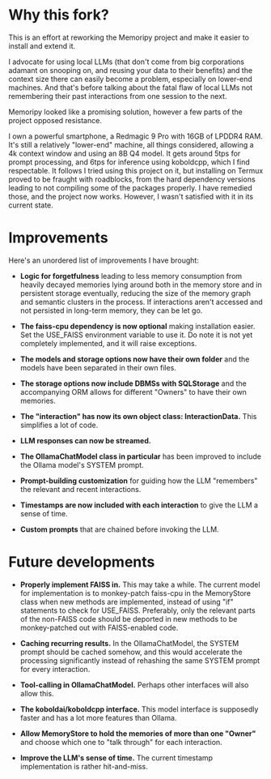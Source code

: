 # Why this fork?

This is an effort at reworking the Memoripy project and make it easier to install and extend it.

I advocate for using local LLMs (that don't come from big corporations adamant on snooping on, and reusing your data to their benefits) and the context size there can easily become a problem, especially on lower-end machines. And that's before talking about the fatal flaw of local LLMs not remembering their past interactions from one session to the next.

Memoripy looked like a promising solution, however a few parts of the project opposed resistance.

I own a powerful smartphone, a Redmagic 9 Pro with 16GB of LPDDR4 RAM. It's still a relatively "lower-end" machine, all things considered, allowing a 4k context window and using an 8B Q4 model. It gets around 5tps for prompt processing, and 6tps for inference using koboldcpp, which I find respectable. It follows I tried using this project on it, but installing on Termux proved to be fraught with roadblocks, from the hard dependency versions leading to not compiling some of the packages properly. I have remedied those, and the project now works. However, I wasn't satisfied with it in its current state.

# Improvements

Here's an unordered list of improvements I have brought:

- **Logic for forgetfulness** leading to less memory consumption from heavily decayed memories lying around both in the memory store and in persistent storage eventually, reducing the size of the memory graph and semantic clusters in the process. If interactions aren't accessed and not persisted in long-term memory, they can be let go.

- **The faiss-cpu dependency is now optional** making installation easier. Set the USE_FAISS environment variable to use it. Do note it is not yet completely implemented, and it will raise exceptions.

- **The models and storage options now have their own folder** and the models have been separated in their own files.

- **The storage options now include DBMSs with SQLStorage** and the accompanying ORM allows for different "Owners" to have their own memories.

- **The "interaction" has now its own object class: InteractionData.** This simplifies a lot of code.

- **LLM responses can now be streamed.**

- **The OllamaChatModel class in particular** has been improved to include the Ollama model's SYSTEM prompt.

- **Prompt-building customization** for guiding how the LLM "remembers" the relevant and recent interactions.

- **Timestamps are now included with each interaction** to give the LLM a sense of time.

- **Custom prompts** that are chained before invoking the LLM.

# Future developments

- **Properly implement FAISS in.** This may take a while. The current model for implementation is to monkey-patch faiss-cpu in the MemoryStore class when new methods are implemented, instead of using "if" statements to check for USE_FAISS. Preferably, only the relevant parts of the non-FAISS code should be deported in new methods to be monkey-patched out with FAISS-enabled code.

- **Caching recurring results.** In the OllamaChatModel, the SYSTEM prompt should be cached somehow, and this would accelerate the processing significantly instead of rehashing the same SYSTEM prompt for every interaction.

- **Tool-calling in OllamaChatModel.** Perhaps other interfaces will also allow this.

- **The koboldai/koboldcpp interface.** This model interface is supposedly faster and has a lot more features than Ollama.

- **Allow MemoryStore to hold the memories of more than one "Owner"** and choose which one to "talk through" for each interaction.

- **Improve the LLM's sense of time.** The current timestamp implementation is rather hit-and-miss.
